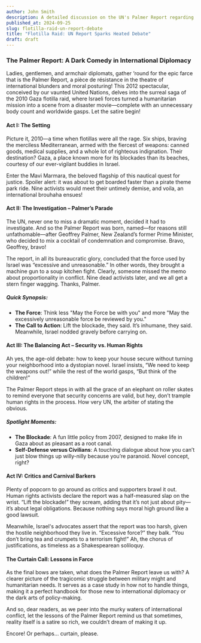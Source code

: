 ```yaml
---
author: John Smith
description: A detailed discussion on the UN's Palmer Report regarding the 2010 Gaza flotilla raid and its implications for international law and humanitarian rights.
published_at: 2024-09-25
slug: flotilla-raid-un-report-debate
title: "Flotilla Raid: UN Report Sparks Heated Debate"
draft: draft
---
```


### The Palmer Report: A Dark Comedy in International Diplomacy

Ladies, gentlemen, and armchair diplomats, gather ‘round for the epic farce that is the Palmer Report, a pièce de résistance in the theatre of international blunders and moral posturing! This 2012 spectacular, conceived by our vaunted United Nations, delves into the surreal saga of the 2010 Gaza flotilla raid, where Israeli forces turned a humanitarian mission into a scene from a disaster movie—complete with an unnecessary body count and worldwide gasps. Let the satire begin!

#### Act I: The Setting

Picture it, 2010—a time when flotillas were all the rage. Six ships, braving the merciless Mediterranean, armed with the fiercest of weapons: canned goods, medical supplies, and a whole lot of righteous indignation. Their destination? Gaza, a place known more for its blockades than its beaches, courtesy of our ever-vigilant buddies in Israel.

Enter the Mavi Marmara, the beloved flagship of this nautical quest for justice. Spoiler alert: it was about to get boarded faster than a pirate theme park ride. Nine activists would meet their untimely demise, and voila, an international brouhaha ensues!

#### Act II: The Investigation – Palmer’s Parade

The UN, never one to miss a dramatic moment, decided it had to investigate. And so the Palmer Report was born, named—for reasons still unfathomable—after Geoffrey Palmer, New Zealand’s former Prime Minister, who decided to mix a cocktail of condemnation and compromise. Bravo, Geoffrey, bravo!

The report, in all its bureaucratic glory, concluded that the force used by Israel was “excessive and unreasonable.” In other words, they brought a machine gun to a soup kitchen fight. Clearly, someone missed the memo about proportionality in conflict. Nine dead activists later, and we all get a stern finger wagging. Thanks, Palmer.

##### Quick Synopsis:
- **The Force**: Think less "May the Force be with you" and more "May the excessively unreasonable force be reviewed by you."
- **The Call to Action**: Lift the blockade, they said. It’s inhumane, they said. Meanwhile, Israel nodded gravely before carrying on.

#### Act III: The Balancing Act – Security vs. Human Rights

Ah yes, the age-old debate: how to keep your house secure without turning your neighborhood into a dystopian novel. Israel insists, “We need to keep the weapons out!” while the rest of the world gasps, “But think of the children!”

The Palmer Report steps in with all the grace of an elephant on roller skates to remind everyone that security concerns are valid, but hey, don’t trample human rights in the process. How very UN, the arbiter of stating the obvious.

##### Spotlight Moments:
- **The Blockade**: A fun little policy from 2007, designed to make life in Gaza about as pleasant as a root canal.
- **Self-Defense versus Civilians**: A touching dialogue about how you can’t just blow things up willy-nilly because you’re paranoid. Novel concept, right?

#### Act IV: Critics and Carnival Barkers

Plenty of popcorn to go around as critics and supporters brawl it out. Human rights activists declare the report was a half-measured slap on the wrist. “Lift the blockade!” they scream, adding that it’s not just about pity—it’s about legal obligations. Because nothing says moral high ground like a good lawsuit.

Meanwhile, Israel's advocates assert that the report was too harsh, given the hostile neighborhood they live in. “Excessive force?” they balk. “You don’t bring tea and crumpets to a terrorism fight!” Ah, the chorus of justifications, as timeless as a Shakespearean soliloquy.

#### The Curtain Call: Lessons in Farce

As the final bows are taken, what does the Palmer Report leave us with? A clearer picture of the tragicomic struggle between military might and humanitarian needs. It serves as a case study in how not to handle things, making it a perfect handbook for those new to international diplomacy or the dark arts of policy-making.

And so, dear readers, as we peer into the murky waters of international conflict, let the lessons of the Palmer Report remind us that sometimes, reality itself is a satire so rich, we couldn’t dream of making it up.

Encore! Or perhaps... curtain, please.